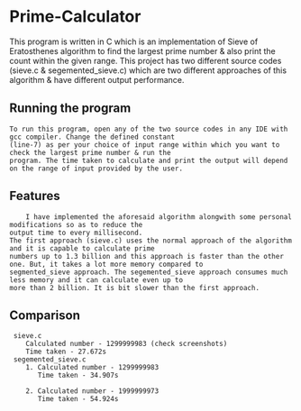 # Prime-Calculator

This program is written in C which is an implementation of Sieve of Eratosthenes algorithm to find the largest prime number & also print the count within the given range. This project has two different source codes (sieve.c & segemented_sieve.c) which are two different approaches of this algorithm & have different output performance.

## Running the program
	To run this program, open any of the two source codes in any IDE with gcc compiler. Change the defined constant
	(line-7) as per your choice of input range within which you want to check the largest prime number & run the
	program. The time taken to calculate and print the output will depend on the range of input provided by the user.
	
## Features
		I have implemented the aforesaid algorithm alongwith some personal modifications so as to reduce the
	output time to every millisecond. 
	The first approach (sieve.c) uses the normal approach of the algorithm and it is capable to calculate prime
	numbers	up to 1.3 billion and this approach is faster than the other one. But, it takes a lot more memory compared to
	segmented_sieve approach. The segemented_sieve approach consumes much less memory and it can calculate even up to
	more than 2 billion. It is bit slower than the first approach.
	
## Comparison
	 sieve.c
		Calculated number - 1299999983 (check screenshots)
		Time taken - 27.672s 
	 segemented_sieve.c
		1. Calculated number - 1299999983
		   Time taken - 34.907s
		   
		2. Calculated number - 1999999973
		   Time taken - 54.924s

		
	